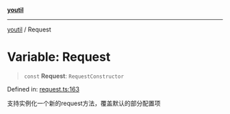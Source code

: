 [**youtil**](../README.md)

***

[youtil](../globals.md) / Request

# Variable: Request

> `const` **Request**: `RequestConstructor`

Defined in: [request.ts:163](https://github.com/sxei/youtil/blob/e7c4fd83b462ab99891fc0ce3eae8b65b3d2c8a4/src/request.ts#L163)

支持实例化一个新的request方法，覆盖默认的部分配置项

